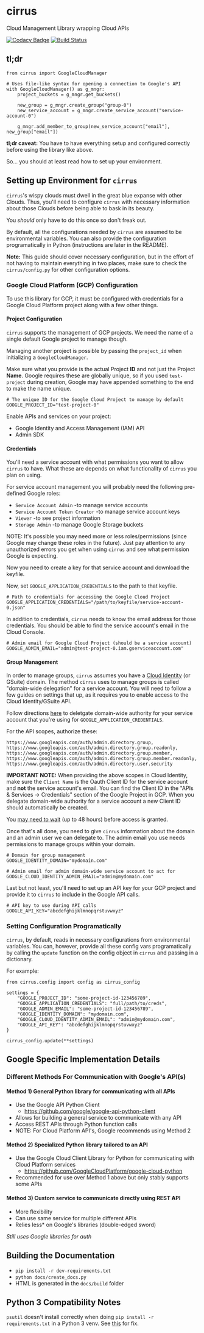 # cirrus
Cloud Management Library wrapping Cloud APIs

[![Codacy Badge](https://api.codacy.com/project/badge/Grade/b7d0fdf888b24d9aa2b945106bc4440b)](https://www.codacy.com/app/Avantol13/cirrus?utm_source=github.com&utm_medium=referral&utm_content=uc-cdis/cirrus&utm_campaign=badger)
[![Build Status](https://travis-ci.org/uc-cdis/cirrus.svg?branch=master)](https://travis-ci.org/uc-cdis/cirrus)

## tl;dr

```
from cirrus import GoogleCloudManager

# Uses file-like syntax for opening a connection to Google's API
with GoogleCloudManager() as g_mngr:
    project_buckets = g_mngr.get_buckets()

    new_group = g_mngr.create_group("group-0")
    new_service_account = g_mngr.create_service_account("service-account-0")

    g_mngr.add_member_to_group(new_service_account["email"], new_group["email"])
```

**tl;dr caveat:** You have to have everything setup and configured correctly before
using the library like above.

So... you should at least read how to set up your environment.

## Setting up Environment for `cirrus`
`cirrus`'s wispy clouds must dwell in the great blue expanse with other Clouds.
Thus, you'll need to configure `cirrus` with necessary information about those Clouds
before being able to bask in its beauty.

You *should* only have to do this once so don't freak out.

By default, all the configurations needed by `cirrus` are assumed to be environmental
variables. You can also provide the configuration programatically in Python (instructions are later in the README).

**Note:** This guide should cover necessary configuration,
but in the effort of not having to maintain everything in two places,
make sure to check the `cirrus/config.py` for other configuration options.

### Google Cloud Platform (GCP) Configuration
To use this library for GCP, it must be configured with credentials for a
Google Cloud Platform project along with a few other things.

#### Project Configuration
`cirrus` supports the management of GCP projects. We need the name of a single default Google project to manage though.

Managing another project is possible by passing the `project_id` when initializing a `GoogleCloudManager`.

Make sure what you provide is the actual Project **ID** and not just the Project **Name**. Google requires these are globally unique, so if you used `test-project` during creation, Google may have appended something to the end to make the name unique.

```
# The unique ID for the Google Cloud Project to manage by default
GOOGLE_PROJECT_ID="test-project-0"
```

Enable APIs and services on your project:
- Google Identity and Access Management (IAM) API
- Admin SDK

#### Credentials
You'll need a service account with what permissions you want to allow `cirrus` to have. What these are depends on what functionality of `cirrus` you plan on using.

For service account management you will probably need the following pre-defined Google roles:
- `Service Account Admin` -to manage service accounts
- `Service Account Token Creator` -to manage service account keys
- `Viewer` -to see project information
- `Storage Admin` -to manage Google Storage buckets

NOTE: It's possible you may need more or less roles/permissions (since Google may change these roles in the future). Just pay attention to any unauthorized errors you get when using `cirrus` and see what permission Google is expecting.

Now you need to create a key for that service account and download the keyfile.

Now, set `GOOGLE_APPLICATION_CREDENTIALS` to the path to that keyfile.

```
# Path to credentials for accessing the Google Cloud Project
GOOGLE_APPLICATION_CREDENTIALS="/path/to/keyfile/service-account-0.json"
```

In addition to credentials, `cirrus` needs to know the email address for
those credentials. You should be able to find the service account's email
in the Cloud Console.
```
# Admin email for Google Cloud Project (should be a service account)
GOOGLE_ADMIN_EMAIL="admin@test-project-0.iam.gserviceaccount.com"
```

#### Group Management
In order to manage groups, `cirrus` assumes you have a [Cloud Identity](https://www.google.com/a/signup/?enterprise_product=IDENTITY_GCP#0)
(or GSuite) domain. The method `cirrus` uses to manage groups is called
"domain-wide delegation" for a service account. You will need to follow
a few guides on settings that up, as it requires you to enable access to the
Cloud Identity/GSuite API.

Follow directions [here](https://developers.google.com/identity/protocols/OAuth2ServiceAccount#delegatingauthority)
to deletgate domain-wide authority for your service account that you're using
for `GOOGLE_APPLICATION_CREDENTIALS`.

For the API scopes, authorize these:
```
https://www.googleapis.com/auth/admin.directory.group,
https://www.googleapis.com/auth/admin.directory.group.readonly,
https://www.googleapis.com/auth/admin.directory.group.member,
https://www.googleapis.com/auth/admin.directory.group.member.readonly,
https://www.googleapis.com/auth/admin.directory.user.security
```

**IMPORTANT NOTE:** When providing the above scopes in Cloud Identity, make sure the `Client Name` is the Oauth Client ID for the service account and **not** the service account's email. You can find the Client ID in the "APIs & Services -> Credentials" section of the Google Project in GCP. When you delegate domain-wide authority for a service account a new Client ID should automatically be created.

You [may need to wait](https://groups.google.com/forum/#!topic/google-apps-manager/tY_2mW5NLBk) (up to 48 hours) before access is granted.

Once that's all done, you need to give `cirrus` information about the domain
and an admin user we can delegate to. The admin email you use needs
permissions to manage groups within your domain.
```
# Domain for group management
GOOGLE_IDENTITY_DOMAIN="mydomain.com"

# Admin email for admin domain-wide service account to act for
GOOGLE_CLOUD_IDENTITY_ADMIN_EMAIL="admin@mydomain.com"
```

Last but not least, you'll need to set up an API key for your GCP project and
provide it to `cirrus` to include in the Google API calls.
```
# API key to use during API calls
GOOGLE_API_KEY="abcdefghijklmnopqrstuvwxyz"
```

### Setting Configuration Programatically
`cirrus`, by default, reads in necessary configurations from environmental variables. You can, however, provide all these config vars programatically by calling the `update` function on the config object in `cirrus` and passing in a dictionary.

For example:
```
from cirrus.config import config as cirrus_config

settings = {
    "GOOGLE_PROJECT_ID": "some-project-id-123456789",
    "GOOGLE_APPLICATION_CREDENTIALS": "full/path/to/creds",
    "GOOGLE_ADMIN_EMAIL": "some-project-id-123456789",
    "GOOGLE_IDENTITY_DOMAIN": "mydomain.com",
    "GOOGLE_CLOUD_IDENTITY_ADMIN_EMAIL": "admin@mydomain.com",
    "GOOGLE_API_KEY": "abcdefghijklmnopqrstuvwxyz"
}

cirrus_config.update(**settings)
```

## Google Specific Implementation Details

### Different Methods For Communication with Google's API(s)

#### Method 1) General Python library for communicating with all APIs

- Use the Google API Python Client
    - https://github.com/google/google-api-python-client
- Allows for building a general service to communicate with any API
- Access REST APIs through Python function calls
- NOTE: For Cloud Platform API's, Google recommends using Method 2

#### Method 2) Specialized Python library tailored to an API

- Use the Google Cloud Client Library for Python for communicating with Cloud Platform services
    - https://github.com/GoogleCloudPlatform/google-cloud-python
- Recommended for use over Method 1 above but only stably supports some APIs

#### Method 3) Custom service to communicate directly using REST API

- More flexibility
- Can use same service for multiple different APIs
- Relies less* on Google's libraries (double-edged sword)

*Still uses Google libraries for auth*

## Building the Documentation
- `pip install -r dev-requirements.txt`
- `python docs/create_docs.py`
- HTML is generated in the `docs/build` folder

## Python 3 Compatibility Notes
`psutil` doesn't install correctly when doing `pip install -r requirements.txt`
in a Python 3 venv.
See [this](https://github.com/giampaolo/psutil/issues/1143) for fix.

